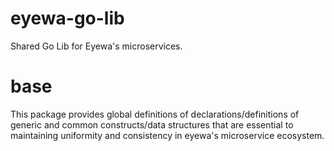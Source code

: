 # eyewa-go-lib
Shared Go Lib for Eyewa's microservices.

# base
This package provides global definitions of declarations/definitions of generic and common constructs/data structures that are essential to maintaining uniformity and consistency in eyewa's microservice ecosystem.


